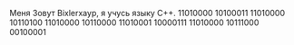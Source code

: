 Меня Зовут Bixlerxayp, я учусь языку C++.
11010000 10100011 11010000 10110100 11010000 10110000 11010001 10000111 11010000 10111000 00100001
